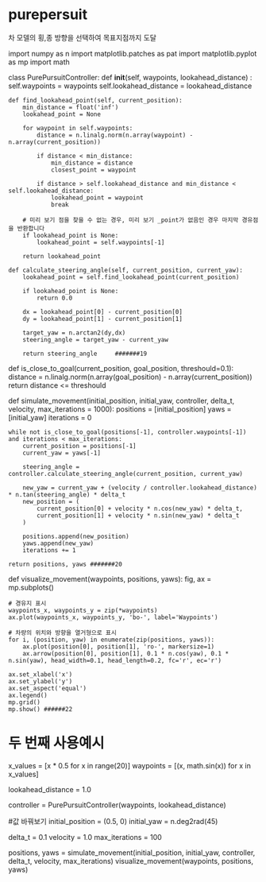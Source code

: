 # purepersuit
차 모델의 횡,종 방향을 선택하여 목표지점까지 도달

import numpy as n
import matplotlib.patches as pat
import matplotlib.pyplot as mp
import math

class PurePursuitController:
    def __init__(self, waypoints, lookahead_distance) :
        self.waypoints = waypoints
        self.lookahead_distance = lookahead_distance
    
    def find_lookahead_point(self, current_position):
        min_distance = float('inf')
        lookahead_point = None

        for waypoint in self.waypoints:
            distance = n.linalg.norm(n.array(waypoint) - n.array(current_position))

            if distance < min_distance:
                min_distance = distance
                closest_point = waypoint

            if distance > self.lookahead_distance and min_distance < self.lookahead_distance:
                lookahead_point = waypoint
                break
        
        # 미리 보기 점을 찾을 수 없는 경우, 미리 보기 _point가 없음인 경우 마지막 경유점을 반환합니다
        if lookahead_point is None:
            lookahead_point = self.waypoints[-1]

        return lookahead_point
    
    def calculate_steering_angle(self, current_position, current_yaw):
        lookahead_point = self.find_lookahead_point(current_position)

        if lookahead_point is None:
            return 0.0
        
        dx = lookahead_point[0] - current_position[0]
        dy = lookahead_point[1] - current_position[1]

        target_yaw = n.arctan2(dy,dx)
        steering_angle = target_yaw - current_yaw

        return steering_angle     #######19
    
def is_close_to_goal(current_position, goal_position, threshould=0.1):
    distance = n.linalg.norm(n.array(goal_position) - n.array(current_position))
    return distance <= threshould

def simulate_movement(initial_position, initial_yaw, controller, delta_t, velocity, max_iterations = 1000):
    positions = [initial_position]
    yaws = [initial_yaw]
    iterations = 0

    while not is_close_to_goal(positions[-1], controller.waypoints[-1]) and iterations < max_iterations:
        current_position = positions[-1]
        current_yaw = yaws[-1]

        steering_angle = controller.calculate_steering_angle(current_position, current_yaw)

        new_yaw = current_yaw + (velocity / controller.lookahead_distance) * n.tan(steering_angle) * delta_t
        new_position = (
            current_position[0] + velocity * n.cos(new_yaw) * delta_t,
            current_position[1] + velocity * n.sin(new_yaw) * delta_t
        )

        positions.append(new_position)
        yaws.append(new_yaw)
        iterations += 1

    return positions, yaws #######20

def visualize_movement(waypoints, positions, yaws):
    fig, ax = mp.subplots()

    # 경유지 표시
    waypoints_x, waypoints_y = zip(*waypoints)
    ax.plot(waypoints_x, waypoints_y, 'bo-', label='Waypoints')

    # 차량의 위치와 방향을 열거형으로 표시
    for i, (position, yaw) in enumerate(zip(positions, yaws)):
        ax.plot(position[0], position[1], 'ro-', markersize=1)
        ax.arrow(position[0], position[1], 0.1 * n.cos(yaw), 0.1 * n.sin(yaw), head_width=0.1, head_length=0.2, fc='r', ec='r')

    ax.set_xlabel('x')
    ax.set_ylabel('y')
    ax.set_aspect('equal')
    ax.legend()
    mp.grid()
    mp.show() ######22

# 두 번째 사용예시
x_values = [x * 0.5 for x in range(20)]
waypoints = [(x, math.sin(x)) for x in x_values]

lookahead_distance = 1.0

controller = PurePursuitController(waypoints, lookahead_distance)


#값 바꿔보기
initial_position = (0.5, 0)
initial_yaw = n.deg2rad(45)

delta_t = 0.1
velocity = 1.0
max_iterations = 100

positions, yaws = simulate_movement(initial_position, initial_yaw, controller, delta_t, velocity, max_iterations)
visualize_movement(waypoints, positions, yaws)
